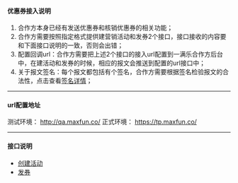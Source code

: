 #### 优惠券接入说明 
 1. 合作方本身已经有发送优惠券和核销优惠券的相关功能；
 2. 合作方需要按照指定格式提供建营销活动和发券2个接口，接口接收的内容要和下面接口说明的一致，否则会出错；
 3. 配置回调url：合作方需要把上述2个接口的接入url配置到一满乐合作方后台中，在建活动和发券的时候，相应的报文会推送到配置的url接口中；
 4. 关于报文签名：每个报文都包括有个签名，合作方需要根据签名检验报文的合法性，点击查看<a href=''>签名详情</a>；
 
---
#### url配置地址
测试环境： http://qa.maxfun.co/
正式环境： https://tp.maxfun.co/

---
#### 接口说明
  * [创建活动](https://github.com/maxfunapi/api/blob/master/docs/create_campaign.md)
  * [发券](https://github.com/maxfunapi/api/blob/master/docs/send_coupon.md)
